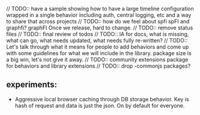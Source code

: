 // TODO:: have a sample showing how to have a large timeline configuration wrapped in a single behavior including auth, central logging, etc and a way to share that across projects
// TODO:: how do we feel about spfi spFI and graphfi? graphFI Once we release, hard to change.
// TODO:: remove status files
// TODO:: final review of todos
// TODO:: IA for docs, what is missing, what can go, what needs updated, what needs fully re-written?
// TODO:: Let's talk through what it means for people to add behaviors and come up with some guidelines for what we will include in the library. package size is a big win, let's not give it away.
// TODO:: community extensions package for behaviors and library extensions
// TODO:: drop -commonjs packages?

## experiments:

- Aggressive local browser caching through DB storage behavior. Key is hash of request and data is just the json. On by default for everyone.

